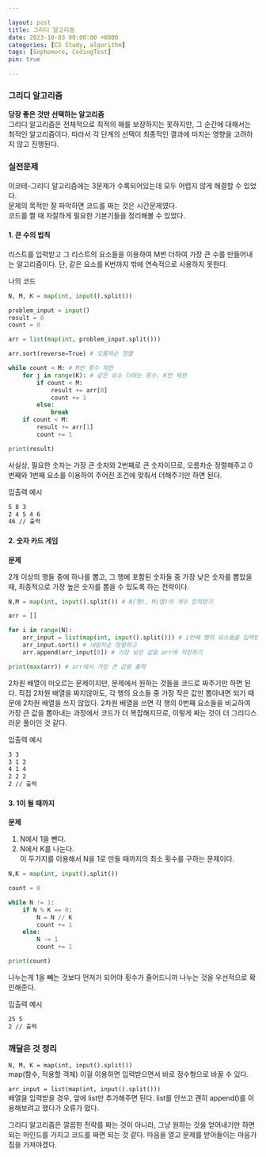 ```yaml
---

layout: post
title: 그리디 알고리즘
date: 2023-10-03 00:00:00 +0800
categories: [CS Study, algorithm]
tags: [Sophomore, CodingTest]
pin: true

---
```


### 그리디 알고리즘  

**당장 좋은 것만 선택하는 알고리즘**  
그리디 알고리즘은 전체적으로 최적의 해를 보장하지는 못하지만, 그 순간에 대해서는 최적인 알고리즘이다. 따라서 각 단계의 선택이 최종적인 결과에 미치는 영향을 고려하지 않고 진행된다. 


### 실전문제  
  
이코테-그리디 알고리즘에는 3문제가 수록되어있는데 모두 어렵지 않게 해결할 수 있었다.  
문제의 목적만 잘 파악하면 코드를 짜는 것은 시간문제였다.  
코드를 짤 때 자잘하게 필요한 기본기들을 정리해볼 수 있었다.  


#### 1. 큰 수의 법칙  

리스트를 입력받고 그 리스트의 요소들을 이용하여 M번 더하여 가장 큰 수를 만들어내는 알고리즘이다. 단, 같은 요소를 K번까지 밖에 연속적으로 사용하지 못한다.

나의 코드
```python
N, M, K = map(int, input().split())

problem_input = input()
result = 0
count = 0

arr = list(map(int, problem_input.split()))

arr.sort(reverse=True) # 오름차순 정렬

while count < M: # M번 횟수 제한
    for j in range(K): # 같은 요소 더하는 횟수, K번 제한
        if count < M:
            result += arr[0]
            count += 1
        else:
            break
    if count < M:
        result += arr[1]
        count += 1

print(result)
```  

사실상, 필요한 숫자는 가장 큰 숫자와 2번째로 큰 숫자이므로, 오름차순 정렬해주고 0번째와 1번째 요소를 이용하여 주어진 조건에 맞춰서 더해주기만 하면 된다.
  
  
입출력 예시
```bash
5 8 3
2 4 5 4 6
46 // 출력
```  



#### 2. 숫자 카드 게임  
  
**문제**  

2개 이상의 행들 중에 하나를 뽑고, 그 행에 포함된 숫자들 중 가장 낮은 숫자를 뽑았을 때, 최종적으로 가장 높은 숫자를 뽑을 수 있도록 하는 전략이다.  

```python
N,M = map(int, input().split()) # N(행), M(열)의 개수 입력받기

arr = []

for i in range(N):
    arr_input = list(map(int, input().split())) # i번째 행의 요소들을 입력받고
    arr_input.sort() # 내림차순 정렬하고
    arr.append(arr_input[0]) # 가장 낮은 값을 arr에 저장하기

print(max(arr)) # arr에서 가장 큰 값을 출력
```  
  
2차원 배열이 떠오르는 문제이지만, 문제에서 원하는 것들을 코드로 짜주기만 하면 된다. 직접 2차원 배열을 짜지않아도, 각 행의 요소들 중 가장 작은 값만 뽑아내면 되기 때문에 2차원 배열을 쓰지 않았다. 2차원 배열을 쓰면 각 행의 0번째 요소들을 비교하여 가장 큰 값을 뽑아내는 과정에서 코드가 더 복잡해지므로, 이렇게 짜는 것이 더 그리디스러운 풀이인 것 같다.

입출력 예시  
```bash
3 3
3 1 2
4 1 4
2 2 2
2 // 출력
```

#### 3. 1이 될 때까지

**문제**  
1. N에서 1을 뺀다.  
2. N에서 K를 나눈다.  
이 두가지를 이용해서 N을 1로 만들 때까지의 최소 횟수를 구하는 문제이다.  

```python
N,K = map(int, input().split())

count = 0

while N != 1:
    if N % K == 0:
        N = N // K
        count += 1
    else:
        N -= 1
        count += 1

print(count)
```

나누는게 1을 빼는 것보다 먼저가 되어야 횟수가 줄어드니까 나누는 것을 우선적으로 확인해준다.  
  
입출력 예시  
```bash
25 5
2 // 출력
```

### 깨달은 것 정리

`N, M, K = map(int, input().split())`  
map(함수, 적용할 객체) 이걸 이용하면 입력받으면서 바로 정수형으로 바꿀 수 있다.  
  
`arr_input = list(map(int, input().split()))`  
배열을 입력받을 경우, 앞에 list만 추가해주면 된다. list를 안쓰고 괜히 append()를 이용해보려고 했다가 오류가 떴다.  
  
그리디 알고리즘은 깔끔한 전략를 짜는 것이 아니라, 그냥 원하는 것을 얻어내기만 하면 되는 마인드를 가지고 코드를 짜면 되는 것 같다. 마음을 열고 문제를 받아들이는 마음가짐을 가져야겠다.